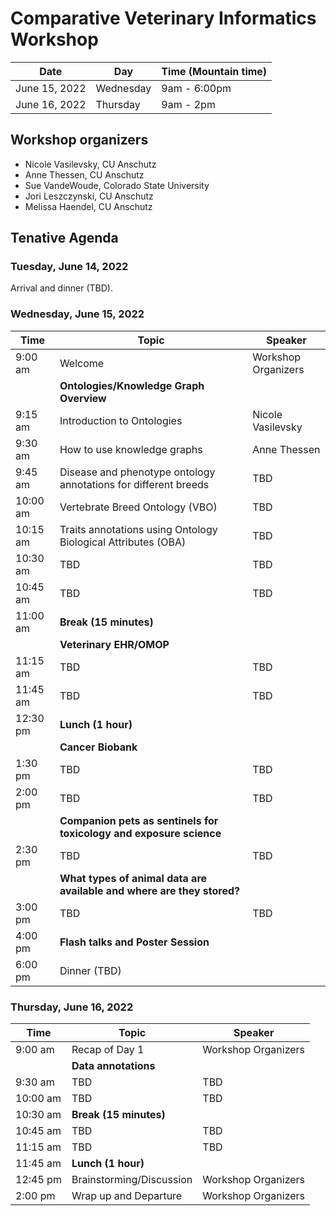 # Comparative Veterinary Informatics Workshop

Date | Day | Time (Mountain time) 
-- | -- | -- 
June 15, 2022 | Wednesday | 9am - 6:00pm
June 16, 2022 | Thursday | 9am - 2pm

## Workshop organizers
- Nicole Vasilevsky, CU Anschutz
- Anne Thessen, CU Anschutz
- Sue VandeWoude, Colorado State University
- Jori Leszczynski, CU Anschutz
- Melissa Haendel, CU Anschutz

## Tenative Agenda

### Tuesday, June 14, 2022

Arrival and dinner (TBD).

### Wednesday, June 15, 2022
Time | Topic | Speaker
-- | -- | -- 
9:00 am | Welcome | Workshop Organizers
| | **Ontologies/Knowledge Graph Overview** | |
9:15 am | Introduction to Ontologies | Nicole Vasilevsky 
9:30 am | How to use knowledge graphs | Anne Thessen
9:45 am | Disease and phenotype ontology annotations for different breeds  | TBD
10:00 am | Vertebrate Breed Ontology (VBO) | TBD
10:15 am | Traits annotations using Ontology Biological Attributes (OBA) | TBD
10:30 am | TBD | TBD
10:45 am | TBD | TBD
11:00 am |  **Break (15 minutes)** |
| | **Veterinary EHR/OMOP** | | 
11:15 am | TBD | TBD
11:45 am | TBD | TBD
12:30 pm | **Lunch (1 hour)** | |
| | **Cancer Biobank** | | 
1:30 pm | TBD | TBD
2:00 pm | TBD | TBD
| | **Companion pets as sentinels for toxicology and exposure science** | |
2:30 pm | TBD | TBD
| | **What types of animal data are available and where are they stored?** | |
3:00 pm | TBD | TBD
4:00 pm | **Flash talks and Poster Session** | 
6:00 pm | Dinner (TBD)


### Thursday, June 16, 2022
Time | Topic | Speaker
-- | -- | -- 
9:00 am | Recap of Day 1 | Workshop Organizers
| | **Data annotations** | |
9:30 am | TBD | TBD
10:00 am | TBD | TBD
10:30 am | **Break (15 minutes)** | 
10:45 am | TBD | TBD
11:15 am | TBD | TBD
11:45 am | **Lunch (1 hour)** | |
12:45 pm | Brainstorming/Discussion | Workshop Organizers
2:00 pm | Wrap up and Departure | Workshop Organizers
